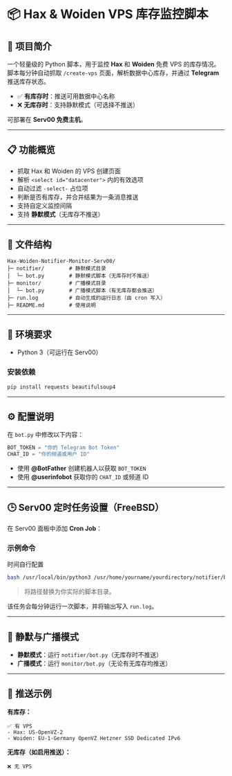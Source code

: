 # 📦 Hax & Woiden VPS 库存监控脚本

## 🦊 项目简介

一个轻量级的 Python 脚本，用于监控 **Hax** 和 **Woiden** 免费 VPS 的库存情况。
脚本每分钟自动抓取 `/create-vps` 页面，解析数据中心库存，并通过 **Telegram** 推送库存状态。

* ✅ **有库存时**：推送可用数据中心名称
* ❌ **无库存时**：支持静默模式（可选择不推送）

可部署在 **Serv00 免费主机**。

---

## 📋 功能概览

* 抓取 Hax 和 Woiden 的 VPS 创建页面
* 解析 `<select id="datacenter">` 内的有效选项
* 自动过滤 `-select-` 占位项
* 判断是否有库存，并合并结果为一条消息推送
* 支持自定义监控间隔
* 支持 **静默模式**（无库存不推送）

---

## 📁 文件结构

```
Hax-Woiden-Notifier-Monitor-Serv00/
├─ notifier/        # 静默模式目录
│  └─ bot.py        # 静默模式脚本（无库存时不推送）
├─ monitor/         # 广播模式目录
│  └─ bot.py        # 广播模式脚本（有无库存都会推送）
├─ run.log          # 自动生成的运行日志（由 cron 写入）
├─ README.md        # 使用说明
```

---

## 🧰 环境要求

* Python 3（可运行在 Serv00）

### 安装依赖

```bash
pip install requests beautifulsoup4
```

---

## ⚙️ 配置说明

在 `bot.py` 中修改以下内容：

```python
BOT_TOKEN = "你的 Telegram Bot Token"
CHAT_ID = "你的频道或用户 ID"
```

* 使用 **@BotFather** 创建机器人以获取 `BOT_TOKEN`
* 使用 **@userinfobot** 获取你的 `CHAT_ID` 或频道 ID

---

## 🕒 Serv00 定时任务设置（FreeBSD）

在 Serv00 面板中添加 **Cron Job**：

### 示例命令

时间自行配置

```bash
bash /usr/local/bin/python3 /usr/home/yourname/yourdirectory/notifier/bot.py >> /usr/home/yourname/yourdirectory/run.log 2>&1
```

> 将路径替换为你实际的脚本目录。

该任务会每分钟运行一次脚本，并将输出写入 `run.log`。

---

## 🔕 静默与广播模式

* **静默模式**：运行 `notifier/bot.py`（无库存时不推送）
* **广播模式**：运行 `monitor/bot.py`（无论有无库存均推送）

---

## 🧪 推送示例

**有库存：**

```
✅ 有 VPS
- Hax: US-OpenVZ-2
- Woiden: EU-1-Germany OpenVZ Hetzner SSD Dedicated IPv6
```

**无库存（如启用推送）：**

```
❌ 无 VPS
```
